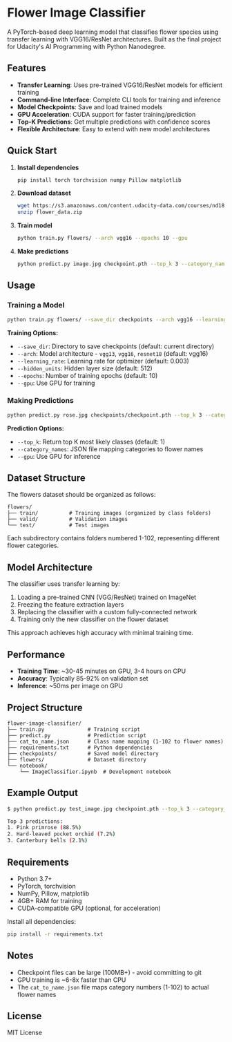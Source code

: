 # Flower Image Classifier

A PyTorch-based deep learning model that classifies flower species using transfer learning with VGG16/ResNet architectures. Built as the final project for Udacity's AI Programming with Python Nanodegree.

## Features

- **Transfer Learning**: Uses pre-trained VGG16/ResNet models for efficient training
- **Command-line Interface**: Complete CLI tools for training and inference
- **Model Checkpoints**: Save and load trained models
- **GPU Acceleration**: CUDA support for faster training/prediction
- **Top-K Predictions**: Get multiple predictions with confidence scores
- **Flexible Architecture**: Easy to extend with new model architectures

## Quick Start

1. **Install dependencies**
   ```bash
   pip install torch torchvision numpy Pillow matplotlib
   ```

2. **Download dataset**
   ```bash
   wget https://s3.amazonaws.com/content.udacity-data.com/courses/nd188/flower_data.zip
   unzip flower_data.zip
   ```

3. **Train model**
   ```bash
   python train.py flowers/ --arch vgg16 --epochs 10 --gpu
   ```

4. **Make predictions**
   ```bash
   python predict.py image.jpg checkpoint.pth --top_k 3 --category_names cat_to_name.json
   ```

## Usage

### Training a Model
```bash
python train.py flowers/ --save_dir checkpoints --arch vgg16 --learning_rate 0.001 --hidden_units 512 --epochs 20 --gpu
```

**Training Options:**
- `--save_dir`: Directory to save checkpoints (default: current directory)
- `--arch`: Model architecture - `vgg13`, `vgg16`, `resnet18` (default: vgg16)
- `--learning_rate`: Learning rate for optimizer (default: 0.003)
- `--hidden_units`: Hidden layer size (default: 512)
- `--epochs`: Number of training epochs (default: 10)
- `--gpu`: Use GPU for training

### Making Predictions
```bash
python predict.py rose.jpg checkpoints/checkpoint.pth --top_k 3 --category_names cat_to_name.json --gpu
```

**Prediction Options:**
- `--top_k`: Return top K most likely classes (default: 1)
- `--category_names`: JSON file mapping categories to flower names
- `--gpu`: Use GPU for inference

## Dataset Structure

The flowers dataset should be organized as follows:
```
flowers/
├── train/          # Training images (organized by class folders)
├── valid/          # Validation images  
└── test/           # Test images
```

Each subdirectory contains folders numbered 1-102, representing different flower categories.

## Model Architecture

The classifier uses transfer learning by:
1. Loading a pre-trained CNN (VGG/ResNet) trained on ImageNet
2. Freezing the feature extraction layers
3. Replacing the classifier with a custom fully-connected network
4. Training only the new classifier on the flower dataset

This approach achieves high accuracy with minimal training time.

## Performance

- **Training Time**: ~30-45 minutes on GPU, 3-4 hours on CPU
- **Accuracy**: Typically 85-92% on validation set
- **Inference**: ~50ms per image on GPU

## Project Structure
```
flower-image-classifier/
├── train.py              # Training script
├── predict.py            # Prediction script  
├── cat_to_name.json      # Class name mapping (1-102 to flower names)
├── requirements.txt      # Python dependencies
├── checkpoints/          # Saved model directory
├── flowers/              # Dataset directory
└── notebook/
    └── ImageClassifier.ipynb  # Development notebook
```

## Example Output

```bash
$ python predict.py test_image.jpg checkpoint.pth --top_k 3 --category_names cat_to_name.json

Top 3 predictions:
1. Pink primrose (88.5%)
2. Hard-leaved pocket orchid (7.2%)
3. Canterbury bells (2.1%)
```

## Requirements
- Python 3.7+
- PyTorch, torchvision
- NumPy, Pillow, matplotlib
- 4GB+ RAM for training
- CUDA-compatible GPU (optional, for acceleration)

Install all dependencies:
```bash
pip install -r requirements.txt
```

## Notes
- Checkpoint files can be large (100MB+) - avoid committing to git
- GPU training is ~6-8x faster than CPU
- The `cat_to_name.json` file maps category numbers (1-102) to actual flower names

## License
MIT License
